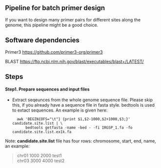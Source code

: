 ## Pipeline for batch primer design
If you want to design many primer pairs for different sites along the genome, this pipeline might be a good choice.


## Software dependencies
Primer3 <https://github.com/primer3-org/primer3>

BLAST <https://ftp.ncbi.nlm.nih.gov/blast/executables/blast+/LATEST/>

## Steps

#### Step1. Prepare sequences and input files

* Extract seqeunces from the whole genome sequence file. Please skip this, if you already have a sequence file in fasta style. bedtools is used to extact sequences. An example is given here:

        awk 'BEGIN{OFS="\t"} {print $1,$2-1000,$2+1000,$3;}' candidate.site.list | \
            bedtools getfasta -name -bed - -fi IRGSP_1.fa -fo candidate.site.list.ex1k.fa

Note: **candidate.site.list** file has four rows: chromosome,  start, end, name, an example:
>chr01   1000    2000    test1<br>
>chr03   3000    4000    test2<br>

